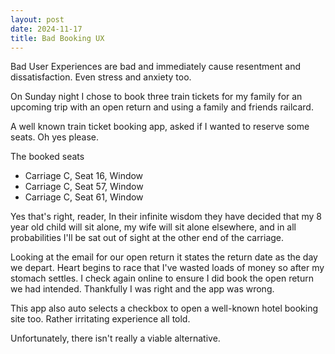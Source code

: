 ```yaml
---
layout: post
date: 2024-11-17
title: Bad Booking UX
---
```


Bad User Experiences are bad and immediately cause resentment and dissatisfaction. Even stress and anxiety too.

On Sunday night I chose to book three train tickets for my family for an upcoming trip with an open return and using a family and friends railcard.

A well known train ticket booking app, asked if I wanted to reserve some seats. Oh yes please.

The booked seats

-   Carriage C, Seat 16, Window
-   Carriage C, Seat 57, Window
-   Carriage C, Seat 61, Window

Yes that's right, reader, In their infinite wisdom they have decided that my 8 year old child will sit alone, my wife will sit alone elsewhere, and in all probabilities I'll be sat out of sight at the other end of the carriage.

Looking at the email for our open return it states the return date as the day we depart. Heart begins to race that I've wasted loads of money so after my stomach settles. I check again online to ensure I did book the open return we had intended. Thankfully I was right and the app was wrong.

This app also auto selects a checkbox to open a well-known hotel booking site too. Rather irritating experience all told.

Unfortunately, there isn't really a viable alternative.
